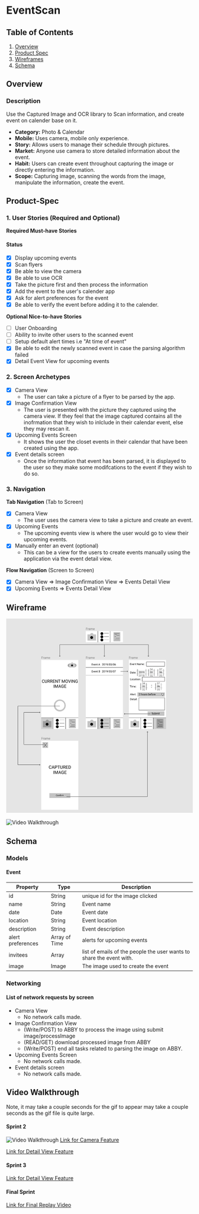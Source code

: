# EventScan

## Table of Contents
1. [Overview](#Overview)
1. [Product Spec](#Product-Spec)
1. [Wireframes](#Wireframes)
1. [Schema](#Schema)


## Overview
### Description
Use the Captured Image and OCR library to Scan information, and create event on calender base on it.
   - **Category:** Photo & Calendar
   - **Mobile:** Uses camera, mobile only experience.
   - **Story:** Allows users to manage their schedule through pictures.
   - **Market:** Anyone use camera to store detailed information about the event. 
   - **Habit:** Users can create event throughout capturing the image or directly entering the information.
   - **Scope:** Capturing image, scanning the words from the image, manipulate the information, create the event. 
   
## Product-Spec
### 1. User Stories (Required and Optional)

**Required Must-have Stories**
#### Status

- [X] Display upcoming events    
- [X] Scan flyers
- [X] Be able to view the camera
- [X] Be able to use OCR
- [X] Take the picture first and then process the information 
- [X] Add the event to the user's calender app
- [X] Ask for alert preferences for the event
- [X] Be able to verify the event before adding it to the calender.

**Optional Nice-to-have Stories**

- [ ] User Onboarding 
- [ ] Ability to invite other users to the scanned event
- [ ] Setup default alert times  i.e "At time of event" 
- [X] Be able to edit the newly scanned event in case the parsing algorithm failed
- [X] Detail Event View for upcoming events

### 2. Screen Archetypes

- [X] Camera View 
 	- The user can take a picture of a flyer to be parsed by the app.
- [X] Image Confirmation View
 	- The user is presented with the picture they captured using the camera view. If they feel that the image captured contains all the inofrmation that they wish to inlclude in their calendar event, else they may rescan it.
- [X] Upcoming Events Screen
 	- It shows the user the closet events in their calendar that have been created using the app.
- [X] Event details screen
     - Once the information that event has been parsed, it is displayed to the user so they make some modifcations to the event if they wish to do so.

### 3. Navigation

**Tab Navigation** (Tab to Screen)

 - [X] Camera View 
 	- The user uses the camera view to take a picture and create an event.
 - [X] Upcoming Events
 	- The upcoming events view is where the user would go to view their upcoming events.
 - [X] Manually enter an event (optional)
 	-  This can be a view for the users to create events manually using the application via the event detail view.

**Flow Navigation** (Screen to Screen)

- [X] Camera View
     => Image Confirmation View
     => Events Detail View
- [X] Upcoming Events
     => Events Detail View

## Wireframe
<img src='prototype.jpeg' title='Wireframe'><br>

<img src='https://github.com/eventscan/eventscan/files/3052132/IMG_3567.jpeg.MOV.zip' title='Camera Video Walkthrough' width='' alt='Video Walkthrough' />


## Schema 
### Models
#### Event

   | Property          | Type          | Description                              |
   | ----------------- | ------------- | -----------------------------------------|
   | id                | String        | unique id for the image clicked          |
   | name              | String        | Event name                               |
   | date              | Date          | Event date                               |
   | location          | String        | Event location                           |
   | description       | String        | Event description                        |
   | alert preferences | Array of Time | alerts for upcoming events               |
   | invitees          | Array<String> | list of emails of the people the user wants to share the event with.|
   | image             | Image         | The image used to create the event       |

### Networking
#### List of network requests by screen

 * Camera View 
 	- No network calls made.
 * Image Confirmation View
 	- (Write/POST) to ABBY to process the image using submit image/processImage
 	- (READ/GET) download processed image from ABBY
 	- (Write/POST) end all tasks related to parsing the image on ABBY.
 * Upcoming Events Screen
 	- No network calls made.
 * Event details screen
    - No network calls made.

    
## Video Walkthrough

Note, it may take a couple seconds for the gif to appear may take a couple seconds as the gif file is quite large.

#### Sprint 2

<img src='./gifs/Sprint2.gif' title='Video Walkthrough' width='' alt='Video Walkthrough' />
<a href="https://github.com/eventscan/eventscan/files/3052156/Camera.Feature.GIF.MP4.zip"> Link for Camera Feature </a>

<a href="https://github.com/eventscan/eventscan/blob/master/DetailViewFrontEnd.MP4"> Link for Detail View Feature </a>

#### Sprint 3

<a href="https://github.com/eventscan/eventscan/blob/master/RPReplay_Final1555278800.MP4.zip"> Link for Detail View Feature </a>

#### Final Sprint
<a href="https://github.com/eventscan/eventscan/blob/master/Final%20Recording.mp4"> Link for Final Replay Video </a>
